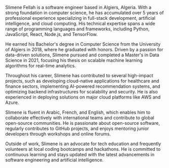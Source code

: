 Slimene Fellah is a software engineer based in Algiers, Algeria. With a strong foundation in computer science, he has accumulated over 5 years of professional experience specializing in full-stack development, artificial intelligence, and cloud computing. His technical expertise spans a wide range of programming languages and frameworks, including Python, JavaScript, React, Node.js, and TensorFlow.

He earned his Bachelor's degree in Computer Science from the University of Algiers in 2018, where he graduated with honors. Driven by a passion for data-driven solutions, Slimene pursued and completed a Master's in Data Science in 2021, focusing his thesis on scalable machine learning algorithms for real-time analytics.

Throughout his career, Slimene has contributed to several high-impact projects, such as developing cloud-native applications for healthcare and finance sectors, implementing AI-powered recommendation systems, and optimizing backend infrastructures for scalability and security. He is also experienced in deploying solutions on major cloud platforms like AWS and Azure.

Slimene is fluent in Arabic, French, and English, which enables him to collaborate effectively with international teams and contribute to global open-source communities. He is passionate about open-source software, regularly contributes to GitHub projects, and enjoys mentoring junior developers through workshops and online forums.

Outside of work, Slimene is an advocate for tech education and frequently volunteers at local coding bootcamps and hackathons. He is committed to continuous learning and stays updated with the latest advancements in software engineering and artificial intelligence.
